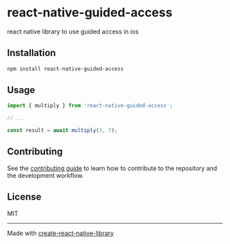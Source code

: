 # react-native-guided-access

react native library to use guided access in ios

## Installation

```sh
npm install react-native-guided-access
```

## Usage


```js
import { multiply } from 'react-native-guided-access';

// ...

const result = await multiply(3, 7);
```


## Contributing

See the [contributing guide](CONTRIBUTING.md) to learn how to contribute to the repository and the development workflow.

## License

MIT

---

Made with [create-react-native-library](https://github.com/callstack/react-native-builder-bob)
